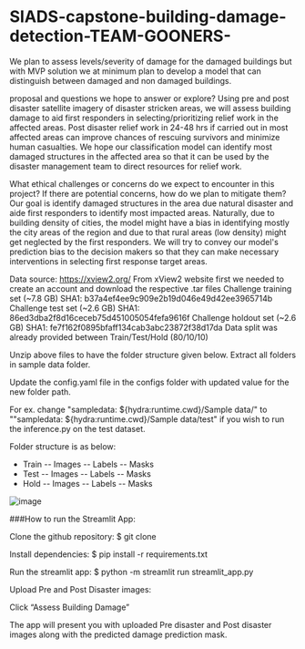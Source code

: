 # SIADS-capstone-building-damage-detection-TEAM-GOONERS-
We plan to assess levels/severity of damage for the damaged buildings but with MVP solution we at minimum plan to develop a model that can distinguish between damaged and non damaged buildings. 

proposal and questions we hope to answer or explore? 
Using pre and post disaster satellite imagery of disaster stricken areas, we will assess building damage to aid first responders in selecting/prioritizing relief work in the affected areas. Post disaster relief work in 24-48 hrs if carried out in most affected areas can improve chances of rescuing survivors and minimize human casualties. We hope our classification model can identify most damaged structures in the affected area so that it can be used by the disaster management team to direct resources for relief work.

What ethical challenges or concerns do we expect to encounter in this project? If there are potential concerns, how do we plan to mitigate them?
Our goal is identify damaged structures in the area due natural disaster and aide first responders to identify most impacted areas. Naturally, due to building density of cities, the model might have a bias in identifying mostly the city areas of the region and due to that rural areas (low density) might get neglected by the first responders. We will try to convey our model's prediction bias to the decision makers so that they can make necessary interventions in selecting first response target areas.

Data source: https://xview2.org/ 
From xView2 website first we needed to create an account and download the respective .tar files 
  Challenge training set (~7.8 GB)
  SHA1: b37a4ef4ee9c909e2b19d046e49d42ee3965714b
  Challenge test set (~2.6 GB)
  SHA1: 86ed3dba2f8d16ceceb75d451005054fefa9616f
  Challenge holdout set (~2.6 GB)
  SHA1: fe7f162f0895bfaff134cab3abc23872f38d17da
Data split was already provided between Train/Test/Hold (80/10/10)

Unzip above files to have the folder structure given below. 
Extract all folders in sample data folder. 

Update the config.yaml file in the configs folder with updated value for the new folder path.  

For ex. change "sampledata: ${hydra:runtime.cwd}/Sample data/" to ""sampledata: ${hydra:runtime.cwd}/Sample data/test" if you wish to run the inference.py on the test dataset.

Folder structure is as below:
- Train
     -- Images
     -- Labels
     -- Masks
- Test
     -- Images
     -- Labels
     -- Masks
- Hold
     -- Images
     -- Labels
     -- Masks

![image](https://user-images.githubusercontent.com/55030743/230085270-adcd5ec8-6c1e-4fa3-888f-a11fe453490e.png)

###How to run the Streamlit App:

Clone the github repository: 
$ git clone

Install dependencies: 
$ pip install -r requirements.txt

Run the streamlit app:
$ python -m streamlit run streamlit_app.py

Upload Pre and Post Disaster images:

Click “Assess Building Damage”

The app will present you with uploaded Pre disaster and Post disaster images along with the predicted damage prediction mask. 

